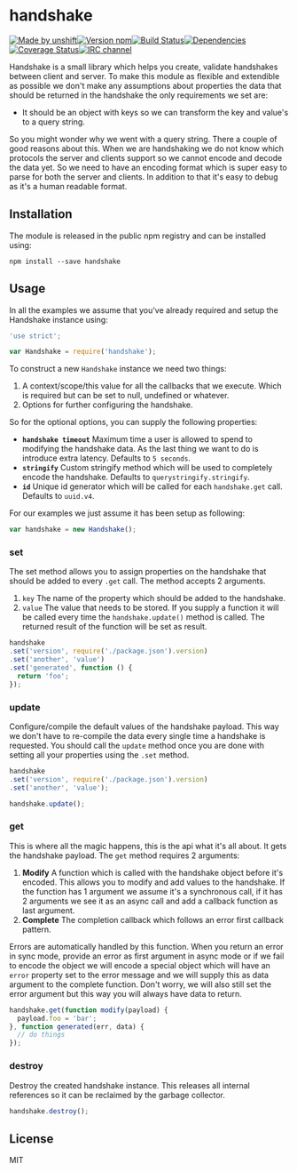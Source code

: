 # handshake

[![Made by unshift][made-by]](http://unshift.io)[![Version npm][version]](http://browsenpm.org/package/handshake)[![Build Status][build]](https://travis-ci.org/unshiftio/handshake)[![Dependencies][david]](https://david-dm.org/unshiftio/handshake)[![Coverage Status][cover]](https://coveralls.io/r/unshiftio/handshake?branch=master)[![IRC channel][irc]](http://webchat.freenode.net/?channels=unshift)

[made-by]: https://img.shields.io/badge/made%20by-unshift-00ffcc.svg?style=flat-square
[version]: https://img.shields.io/npm/v/handshake.svg?style=flat-square
[build]: https://img.shields.io/travis/unshiftio/handshake/master.svg?style=flat-square
[david]: https://img.shields.io/david/unshiftio/handshake.svg?style=flat-square
[cover]: https://img.shields.io/coveralls/unshiftio/handshake/master.svg?style=flat-square
[irc]: https://img.shields.io/badge/IRC-irc.freenode.net%23unshift-00a8ff.svg?style=flat-square

Handshake is a small library which helps you create, validate handshakes between
client and server. To make this module as flexible and extendible as possible we
don't make any assumptions about properties the data that should be returned in
the handshake the only requirements we set are:

- It should be an object with keys so we can transform the key and value's to a
  query string.

So you might wonder why we went with a query string. There a couple of good
reasons about this. When we are handshaking we do not know which protocols the
server and clients support so we cannot encode and decode the data yet. So we
need to have an encoding format which is super easy to parse for both the server
and clients. In addition to that it's easy to debug as it's a human readable
format.

## Installation

The module is released in the public npm registry and can be installed using:

```
npm install --save handshake
```

## Usage

In all the examples we assume that you've already required and setup the
Handshake instance using:

```js
'use strict';

var Handshake = require('handshake');
```

To construct a new `Handshake` instance we need two things:

1. A context/scope/this value for all the callbacks that we execute. Which is
   required but can be set to null, undefined or whatever.
2. Options for further configuring the handshake.

So for the optional options, you can supply the following properties:

- **`handshake timeout`** Maximum time a user is allowed to spend to modifying
  the handshake data. As the last thing we want to do is introduce extra
  latency. Defaults to `5 seconds`.
- **`stringify`** Custom stringify method which will be used to completely
  encode the handshake. Defaults to `querystringify.stringify`.
- **`id`** Unique id generator which will be called for each `handshake.get`
  call. Defaults to `uuid.v4`.

For our examples we just assume it has been setup as following:

```js
var handshake = new Handshake();
```

### set

The set method allows you to assign properties on the handshake that should be
added to every `.get` call. The method accepts 2 arguments.

1. `key` The name of the property which should be added to the handshake.
2. `value` The value that needs to be stored. If you supply a function it will
   be called every time the `handshake.update()` method is called. The returned
   result of the function will be set as result.

```js
handshake
.set('version', require('./package.json').version)
.set('another', 'value')
.set('generated', function () {
  return 'foo';
});
```

### update

Configure/compile the default values of the handshake payload. This way we don't
have to re-compile the data every single time a handshake is requested. You
should call the `update` method once you are done with setting all your
properties using the `.set` method.

```js
handshake
.set('version', require('./package.json').version)
.set('another', 'value');

handshake.update();
```

### get

This is where all the magic happens, this is the api what it's all about. It
gets the handshake payload. The `get` method requires 2 arguments:

1. **Modify** A function which is called with the handshake object before it's
   encoded. This allows you to modify and add values to the handshake. If the
   function has 1 argument we assume it's a synchronous call, if it has 2
   arguments we see it as an async call and add a callback function as last
   argument.
2. **Complete** The completion callback which follows an error first callback
   pattern.

Errors are automatically handled by this function. When you return an error in
sync mode, provide an error as first argument in async mode or if we fail to
encode the object we will encode a special object which will have an `error`
property set to the error message and we will supply this as data argument to
the complete function. Don't worry, we will also still set the error argument
but this way you will always have data to return.

```js
handshake.get(function modify(payload) {
  payload.foo = 'bar';
}, function generated(err, data) {
  // do things
});
```

### destroy

Destroy the created handshake instance. This releases all internal references so
it can be reclaimed by the garbage collector.

```js
handshake.destroy();
```

## License

MIT
